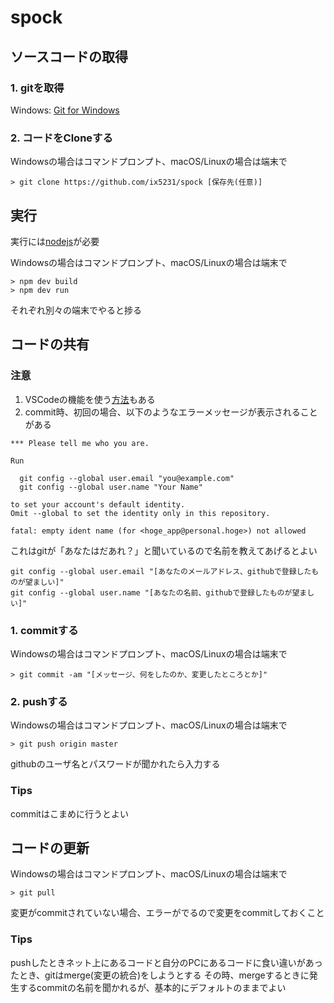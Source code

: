 # spock

## ソースコードの取得

### 1. gitを取得

Windows: [Git for Windows](https://git-for-windows.github.io/)

### 2. コードをCloneする

Windowsの場合はコマンドプロンプト、macOS/Linuxの場合は端末で

```
> git clone https://github.com/ix5231/spock [保存先(任意)]
```

## 実行

実行には[nodejs](https://nodejs.org/ja/)が必要

Windowsの場合はコマンドプロンプト、macOS/Linuxの場合は端末で

```
> npm dev build
> npm dev run

```
それぞれ別々の端末でやると捗る

## コードの共有

### 注意

1. VSCodeの機能を使う[方法](https://azriton.github.io/2017/08/23/Visual-Studio-Code%E3%81%A7Git%E3%82%92%E4%BD%BF%E3%81%86/)もある
2. commit時、初回の場合、以下のようなエラーメッセージが表示されることがある
```
*** Please tell me who you are.

Run

  git config --global user.email "you@example.com"
  git config --global user.name "Your Name"

to set your account's default identity.
Omit --global to set the identity only in this repository.

fatal: empty ident name (for <hoge_app@personal.hoge>) not allowed
```
これはgitが「あなたはだあれ？」と聞いているので名前を教えてあげるとよい
```
git config --global user.email "[あなたのメールアドレス、githubで登録したものが望ましい]"
git config --global user.name "[あなたの名前、githubで登録したものが望ましい]"
```

### 1. commitする

Windowsの場合はコマンドプロンプト、macOS/Linuxの場合は端末で
```
> git commit -am "[メッセージ、何をしたのか、変更したところとか]"
```

### 2. pushする

Windowsの場合はコマンドプロンプト、macOS/Linuxの場合は端末で
```
> git push origin master
```
githubのユーザ名とパスワードが聞かれたら入力する

### Tips

commitはこまめに行うとよい

## コードの更新

Windowsの場合はコマンドプロンプト、macOS/Linuxの場合は端末で
```
> git pull 
```

変更がcommitされていない場合、エラーがでるので変更をcommitしておくこと

### Tips

pushしたときネット上にあるコードと自分のPCにあるコードに食い違いがあったとき、gitはmerge(変更の統合)をしようとする
その時、mergeするときに発生するcommitの名前を聞かれるが、基本的にデフォルトのままでよい
